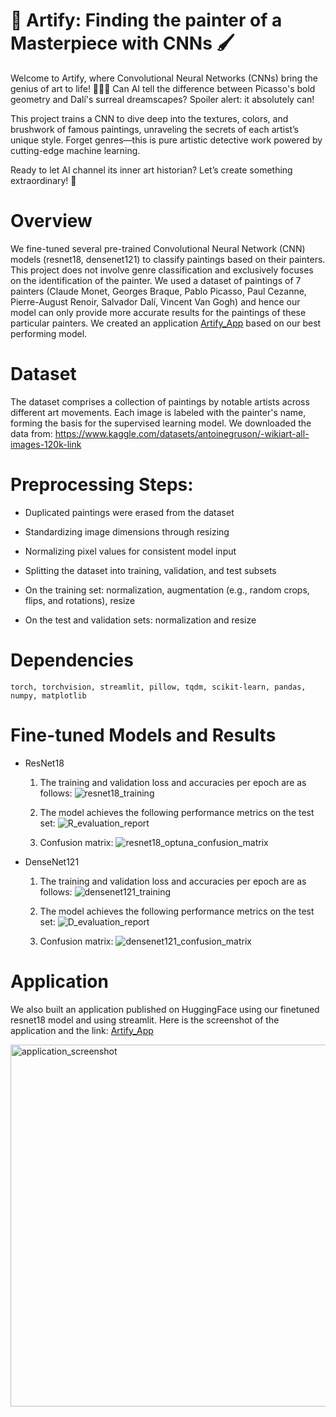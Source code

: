 # 🎨 Artify: Finding the painter of a Masterpiece with CNNs 🖌️

Welcome to Artify, where Convolutional Neural Networks (CNNs) bring the genius of art to life! 🧑‍🎨✨ Can AI tell the difference between Picasso's bold geometry and Dalí's surreal dreamscapes? Spoiler alert: it absolutely can!

This project trains a CNN to dive deep into the textures, colors, and brushwork of famous paintings, unraveling the secrets of each artist’s unique style. Forget genres—this is pure artistic detective work powered by cutting-edge machine learning.

Ready to let AI channel its inner art historian? Let’s create something extraordinary! 🚀

# Overview

We fine-tuned several pre-trained Convolutional Neural Network (CNN) models (resnet18, densenet121) to classify paintings based on their painters. This project does not involve genre classification and exclusively focuses on the identification of the painter. We used a dataset of paintings of 7 painters (Claude Monet, Georges Braque, Pablo Picasso, Paul Cezanne, Pierre-August Renoir, Salvador Dalí, Vincent Van Gogh) and hence our model can only provide more accurate results for the paintings of these particular painters. We created an application [Artify_App](https://huggingface.co/spaces/hmutlu/Artify) based on our best performing model. 

# Dataset

The dataset comprises a collection of paintings by notable artists across different art movements. Each image is labeled with the painter's name, forming the basis for the supervised learning model. We downloaded the data from: https://www.kaggle.com/datasets/antoinegruson/-wikiart-all-images-120k-link

# Preprocessing Steps:

- Duplicated paintings were erased from the dataset

- Standardizing image dimensions through resizing

- Normalizing pixel values for consistent model input

- Splitting the dataset into training, validation, and test subsets

- On the training set: normalization, augmentation (e.g., random crops, flips, and rotations), resize

- On the test and validation sets: normalization and resize

# Dependencies

```text
torch, torchvision, streamlit, pillow, tqdm, scikit-learn, pandas, numpy, matplotlib 
```

# Fine-tuned Models and Results

- ResNet18
  1. The training and validation loss and accuracies per epoch are as follows:
  ![resnet18_training](https://github.com/user-attachments/assets/1b31e6d2-c14c-4466-aa11-326cce19ce06)

  
  2. The model achieves the following performance metrics on the test set:
  ![R_evaluation_report](https://github.com/user-attachments/assets/f132f972-4409-4cda-9e77-3b621bceff39)

  3. Confusion matrix: 
  ![resnet18_optuna_confusion_matrix](https://github.com/user-attachments/assets/d6fe682a-6296-4ed9-af5b-f7f8471f234a)  
   
- DenseNet121
  1. The training and validation loss and accuracies per epoch are as follows:
  ![densenet121_training](https://github.com/user-attachments/assets/ff0397ba-20ec-44aa-b828-2e739190cb7e)
  
  2. The model achieves the following performance metrics on the test set:
  ![D_evaluation_report](https://github.com/user-attachments/assets/fa939f56-de9b-49d3-b50b-96068dfc2fb9)

  3. Confusion matrix:
  ![densenet121_confusion_matrix](https://github.com/user-attachments/assets/729a4637-a91b-423e-9fb6-8b31a2746b36)


# Application

We also built an application published on HuggingFace using our finetuned resnet18 model and using streamlit. Here is the screenshot of the application and the link: [Artify_App](https://huggingface.co/spaces/hmutlu/Artify)
 
<img width="579" alt="application_screenshot" src="https://github.com/user-attachments/assets/be71c59b-466b-4d62-8452-67ad249db6cf">





